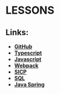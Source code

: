 # LESSONS

## Links:
- **[GitHub](https://github.com/bonnysid/lessons-branches/tree/github)**
- **[Typescript](https://github.com/bonnysid/lessons-branches/tree/typescript)**
- **[Javascript](https://github.com/bonnysid/lessons-branches/tree/javascript)**
- **[Webpack](https://github.com/bonnysid/lessons-branches/tree/webpack)**
- **[SICP](https://github.com/bonnysid/lessons-branches/tree/sicp)**
- **[SQL](https://github.com/bonnysid/lessons-branches/tree/sql)**
- **[Java Spring](https://github.com/bonnysid/lessons/tree/java-spring)**
